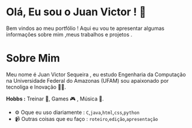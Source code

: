 
#  Olá, Eu sou o Juan Victor ! 👋
Bem vindos ao meu portfólio ! Aqui eu vou te apresentar algumas informações sobre mim ,meus trabalhos e projetos .

# Sobre Mim

Meu nome é Juan Victor Sequeira , eu estudo Engenharia da Computação na Universidade Federal do Amazonas (UFAM) sou apaixonado por tecnoliga e Inovação 👨‍💻.

**Hobbs :** Treinar 💪, Games 🎮 , Música 🎸.


- ⚙️ Oque eu uso diariamente : `C`,`java`,`html`,`css`,`python`
- 📹 Outras coisas que eu faço : `roteiro`,`edição`,`apresentação`



